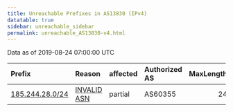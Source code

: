 ```yaml
---
title: Unreachable Prefixes in AS13830 (IPv4)
datatable: true
sidebar: unreachable_sidebar
permalink: unreachable_AS13830-v4.html
---
```


Data as of 2019-08-24 07:00:00 UTC


<div class="datatable-begin"></div>

| Prefix                                                   | Reason                                                                                                 | affected   | Authorized AS   |   MaxLength | Anchor                                         |   unreachable /24s |
|:---------------------------------------------------------|:-------------------------------------------------------------------------------------------------------|:-----------|:----------------|------------:|:-----------------------------------------------|-------------------:|
| [185.244.28.0/24](https://stat.ripe.net/185.244.28.0/24) | [INVALID ASN](https://rpki-validator.ripe.net/announcement-preview?asn=AS13830&prefix=185.244.28.0/24) | partial    | AS60355         |          24 | [RIPE](unreachable_RIPE_NCC_RPKI_Root-v4.html) |                  1 |

<div class="datatable-end"></div>